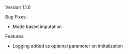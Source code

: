 Version 1.1.0

Bug Fixes:
- Mode based imputation

Features:
- Logging added as optional parameter on intitalization